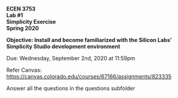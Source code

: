 **ECEN 3753**  
**Lab #1**  
**Simplicity Exercise**  
**Spring 2020**  

**Objective:  Install and become familiarized with the Silicon Labs’ Simplicity Studio development environment**  

Due:  Wednesday, September 2nd, 2020 at 11:59pm

Refer Canvas: https://canvas.colorado.edu/courses/67166/assignments/823335

Answer all the questions in the questions subfolder
